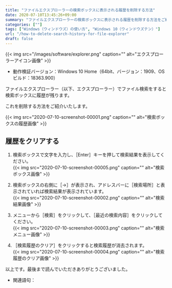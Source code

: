 ```yaml
---
title: "ファイルエクスプローラーの検索ボックスに表示される履歴を削除する方法"
date: 2020-07-10T13:45:26+09:00
summary: "ファイルエクスプローラーの検索ボックスに表示される履歴を削除する方法をご紹介いたします。"
categories: [""]
tags: ["Windows（ウィンドウズ）の使い方", "Windows 10（ウィンドウズテン）"]
url: "/how-to-delete-search-history-for-file-explorer"
draft: false
---
```


{{< img src="/images/software/explorer.png" caption="" alt="エクスプローラーアイコン画像" >}}

- 動作検証バージョン：Windows 10 Home（64bit、バージョン：1909、OSビルド：18363.900）

ファイルエクスプローラー（以下、エクスプローラー）でファイル検索をすると検索ボックスに履歴が残ります。

これを削除する方法をご紹介いたします。

{{< img src="2020-07-10-screenshot-00001.png" caption="" alt="検索ボックスの履歴画像" >}}

## 履歴をクリアする

1. 検索ボックスで文字を入力し、［Enter］キーを押して検索結果を表示してください。  
{{< img src="2020-07-10-screenshot-00005.png" caption="" alt="検索ボックス画像" >}}

2. 検索ボックスの右側に［→］が表示され、アドレスバーに［検索場所］と表示されていれば検索結果が表示されています。  
{{< img src="2020-07-10-screenshot-00002.png" caption="" alt="検索結果画像" >}}

3. メニューから［検索］をクリックして、［最近の検索内容］をクリックしてください。  
{{< img src="2020-07-10-screenshot-00003.png" caption="" alt="検索メニュー画像" >}}

4. ［検索履歴のクリア］をクリックすると検索履歴が消去されます。  
{{< img src="2020-07-10-screenshot-00004.png" caption="" alt="検索履歴のクリア画像" >}}


以上です。最後まで読んでいただきありがとうございました。

- 関連語句：
